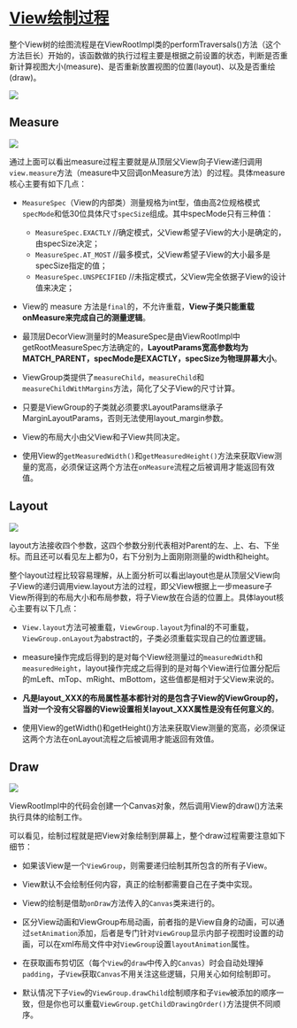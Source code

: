 # [View绘制过程](http://blog.csdn.net/yanbober/article/details/46128379)

整个View树的绘图流程是在ViewRootImpl类的performTraversals()方法（这个方法巨长）开始的，该函数做的执行过程主要是根据之前设置的状态，判断是否重新计算视图大小(measure)、是否重新放置视图的位置(layout)、以及是否重绘 (draw)。

![](https://github.com/hadyang/interview/blob/master/android/draw_1.jpg)

## Measure

![](https://github.com/hadyang/interview/blob/master/android/draw_2.jpg)

通过上面可以看出measure过程主要就是从顶层父View向子View递归调用`view.measure`方法（measure中又回调onMeasure方法）的过程。具体measure核心主要有如下几点：

  - `MeasureSpec`（View的内部类）测量规格为int型，值由高2位规格模式`specMode`和低30位具体尺寸`specSize`组成。其中specMode只有三种值：

    - `MeasureSpec.EXACTLY` //确定模式，父View希望子View的大小是确定的，由specSize决定；
    - `MeasureSpec.AT_MOST` //最多模式，父View希望子View的大小最多是specSize指定的值；
    - `MeasureSpec.UNSPECIFIED` //未指定模式，父View完全依据子View的设计值来决定；

  - View的 measure 方法是`final`的，不允许重载，**View子类只能重载onMeasure来完成自己的测量逻辑**。

  - 最顶层DecorView测量时的MeasureSpec是由ViewRootImpl中getRootMeasureSpec方法确定的，**LayoutParams宽高参数均为MATCH_PARENT，specMode是EXACTLY，specSize为物理屏幕大小**。

  - ViewGroup类提供了`measureChild`，`measureChild`和`measureChildWithMargins`方法，简化了父子View的尺寸计算。

  - 只要是ViewGroup的子类就必须要求LayoutParams继承子MarginLayoutParams，否则无法使用layout_margin参数。

  - View的布局大小由父View和子View共同决定。

  - 使用View的`getMeasuredWidth()`和`getMeasuredHeight()`方法来获取View测量的宽高，必须保证这两个方法在`onMeasure`流程之后被调用才能返回有效值。

## Layout

![](https://github.com/hadyang/interview/blob/master/android/draw_3.jpg)

layout方法接收四个参数，这四个参数分别代表相对Parent的左、上、右、下坐标。而且还可以看见左上都为0，右下分别为上面刚刚测量的width和height。

整个layout过程比较容易理解，从上面分析可以看出layout也是从顶层父View向子View的递归调用view.layout方法的过程，即父View根据上一步measure子View所得到的布局大小和布局参数，将子View放在合适的位置上。具体layout核心主要有以下几点：

  - `View.layout`方法可被重载，`ViewGroup.layout`为final的不可重载，`ViewGroup.onLayout`为abstract的，子类必须重载实现自己的位置逻辑。

  - measure操作完成后得到的是对每个View经测量过的`measuredWidth`和`measuredHeight`，layout操作完成之后得到的是对每个View进行位置分配后的mLeft、mTop、mRight、mBottom，这些值都是相对于父View来说的。

  - **凡是layout_XXX的布局属性基本都针对的是包含子View的ViewGroup的，当对一个没有父容器的View设置相关layout_XXX属性是没有任何意义的**。

  - 使用View的getWidth()和getHeight()方法来获取View测量的宽高，必须保证这两个方法在onLayout流程之后被调用才能返回有效值。

## Draw

![](https://github.com/hadyang/interview/blob/master/android/draw_4.jpg)

ViewRootImpl中的代码会创建一个Canvas对象，然后调用View的draw()方法来执行具体的绘制工作。

可以看见，绘制过程就是把View对象绘制到屏幕上，整个draw过程需要注意如下细节：

  - 如果该View是一个`ViewGroup`，则需要递归绘制其所包含的所有子View。

  - View默认不会绘制任何内容，真正的绘制都需要自己在子类中实现。

  - View的绘制是借助`onDraw`方法传入的`Canvas`类来进行的。

  - 区分View动画和ViewGroup布局动画，前者指的是View自身的动画，可以通过`setAnimation`添加，后者是专门针对`ViewGroup`显示内部子视图时设置的动画，可以在xml布局文件中对`ViewGroup`设置`layoutAnimation`属性。

  - 在获取画布剪切区（每个`View`的`draw`中传入的`Canvas`）时会自动处理掉`padding`，子`View`获取`Canvas`不用关注这些逻辑，只用关心如何绘制即可。

  - 默认情况下子`View`的`ViewGroup.drawChild`绘制顺序和子`View`被添加的顺序一致，但是你也可以重载`ViewGroup.getChildDrawingOrder()`方法提供不同顺序。


